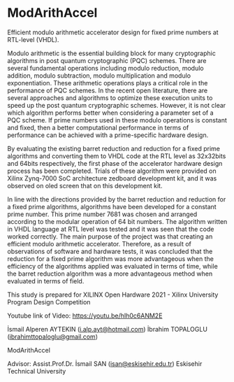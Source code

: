 # ModArithAccel

Efficient modulo arithmetic accelerator design for fixed prime numbers at RTL-level (VHDL).

  Modulo arithmetic is the essential building block for many cryptographic algorithms in post quantum cryptographic (PQC) schemes. There are several fundamental operations including modulo reduction, modulo addition, modulo subtraction, modulo multiplication and modulo exponentiation. These arithmetic operations plays a critical role in the performance of PQC schemes. In the recent open literature, there are several approaches and algorithms to optimize these execution units to speed up the post quantum cryptographic schemes. However, it is not clear which algorithm performs better when considering a parameter set of a PQC scheme. If prime numbers used in these modulo operations is constant and fixed, then a better computational performance in terms of performance can be achieved with a prime-specific hardware design.

  By evaluating the existing barret reduction and reduction for a fixed prime algorithms and converting them to VHDL code at the RTL level as 32x32bits and 64bits respectively, the first phase of the accelerator hardware design process has been completed. Trials of these algorithm were provided on Xilinx Zynq-7000 SoC architecture zedboard development kit, and it was observed on oled screen that on this development kit.

  In line with the directions provided by the barret reduction and reduction for a fixed prime algorithms, algorithms have been developed for a constant prime number. This prime number 7681 was chosen and arranged according to the modular operation of 64 bit numbers. The algorithm written in VHDL language at RTL level was tested and it was seen that the code worked correctly. The main purpose of the project was that creating an efficient modulo arithmetic accelerator. Therefore, as a result of observations of software and hardware tests, it was concluded that the reduction for a fixed prime algorithm was more advantageous when the efficiency of the algorithms applied was evaluated in terms of time, while the barret reduction algorithm was a more advantageous method when evaluated in terms of field.

This study is prepared for XILINX Open Hardware 2021 - Xilinx University Program Design Competition

Youtube link of Video: https://youtu.be/hIh0c6ANM2E



İsmail Alperen AYTEKIN (i.alp.ayt@hotmail.com)
İbrahim TOPALOGLU (ibrahimttopaloglu@gmail.com) 


ModArithAccel


Advisor: Assist.Prof.Dr. İsmail SAN (isan@eskisehir.edu.tr)
Eskisehir Technical University
